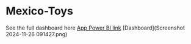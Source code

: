 # Mexico-Toys
See the full dashboard here [App Power BI link](https://app.powerbi.com/links/aabgZ62tng?ctid=8aae2104-d553-40b7-887f-3b70446f7987&pbi_source=linkShare)
[Dashboard](Screenshot 2024-11-26 091427.png)
